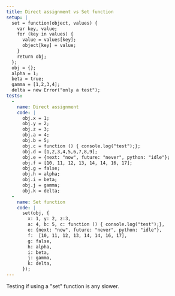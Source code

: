 ```yaml
---
title: Direct assignment vs Set function
setup: |
  set = function(object, values) {
    var key, value;
    for (key in values) {
      value = values[key];
      object[key] = value;
    }
    return obj;
  };
  obj = {};
  alpha = 1;
  beta = true;
  gamma = [1,2,3,4];
  delta = new Error("only a test");
tests:
  -
    name: Direct assignment
    code: |
      obj.x = 1;
      obj.y = 2;
      obj.z = 3;
      obj.a = 4;
      obj.b = 5;
      obj.c = function () { console.log("test");};
      obj.d = [1,2,3,4,5,6,7,8,9];
      obj.e = {next: "now", future: "never", python: "idle"};
      obj.f = [10, 11, 12, 13, 14, 14, 16, 17];
      obj.g = false;
      obj.h = alpha;
      obj.i = beta;
      obj.j = gamma;
      obj.k = delta;
  -
    name: Set function
    code: |
      set(obj, {
        x: 1, y: 2, z:3,
        a: 4, b: 5, c: function () { console.log("test");},
        e: {next: "now", future: "never", python: "idle"},
        f:  [10, 11, 12, 13, 14, 14, 16, 17],
        g: false,
        h: alpha,
        i: beta,
        j: gamma,
        k: delta,
      });
---
```

Testing if using a "set" function is any slower.
